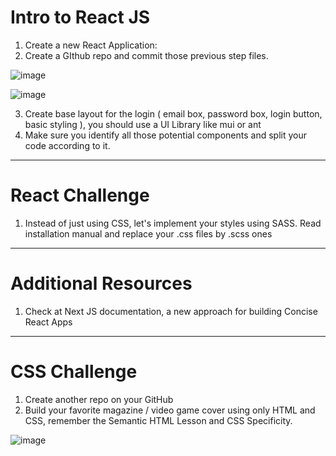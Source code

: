 # Intro to React JS

1. Create a new React Application:
2. Create a GIthub repo and commit those previous step files.

![image](https://user-images.githubusercontent.com/54339107/191625645-75850439-4771-48f4-81b6-f6bf7bcd2ef9.png)

![image](https://user-images.githubusercontent.com/54339107/191625827-45ea2d96-c52f-4200-bf37-2938e4ecf963.png)


3. Create base layout for the login ( email box, password box, login button, basic styling ), you should use a UI Library like mui or ant
4. Make sure you identify all those potential components and split your code according to it.

_____
# React Challenge

1. Instead of just using CSS, let's implement your styles using SASS. Read installation manual and replace your .css files by .scss ones
____

# Additional Resources
1. Check at Next JS documentation, a new approach for building Concise React Apps
___

# CSS Challenge

1. Create another repo on your GitHub
2. Build your favorite magazine / video game cover using only HTML and CSS, remember the Semantic HTML Lesson and CSS Specificity.

![image](https://user-images.githubusercontent.com/54339107/191625121-4ea71b38-6e5e-4cac-8c7b-137cda112f6f.png)
